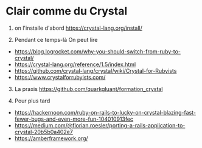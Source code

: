 # Clair comme du Crystal

1. on l'installe d'abord
  https://crystal-lang.org/install/

2. Pendant ce temps-là
  On peut lire
  - https://blog.logrocket.com/why-you-should-switch-from-ruby-to-crystal/
  - https://crystal-lang.org/reference/1.5/index.html
  - https://github.com/crystal-lang/crystal/wiki/Crystal-for-Rubyists
  - https://www.crystalforrubyists.com/

3. La praxis
  https://github.com/quarkgluant/formation_crystal

4. Pour plus tard
  - https://hackernoon.com/ruby-on-rails-to-lucky-on-crystal-blazing-fast-fewer-bugs-and-even-more-fun-104010913fec
  - https://medium.com/@florian.roesler/porting-a-rails-application-to-crystal-20b5b0a402e7
  - https://amberframework.org/